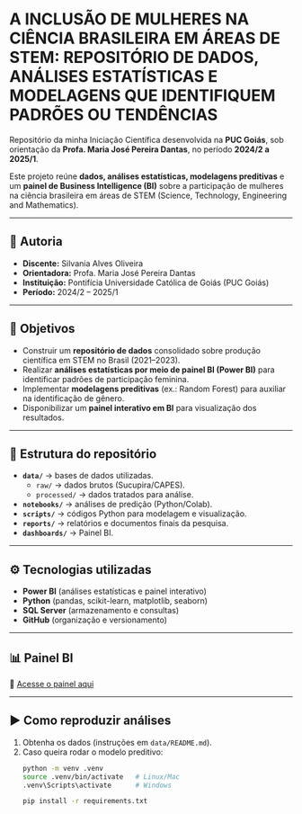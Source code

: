 # A INCLUSÃO DE MULHERES NA CIÊNCIA BRASILEIRA EM ÁREAS DE STEM: REPOSITÓRIO DE DADOS, ANÁLISES ESTATÍSTICAS E MODELAGENS QUE IDENTIFIQUEM PADRÕES OU TENDÊNCIAS

Repositório da minha Iniciação Científica desenvolvida na **PUC Goiás**, sob orientação da **Profa. Maria José Pereira Dantas**, no período **2024/2 a 2025/1**.  

Este projeto reúne **dados, análises estatísticas, modelagens preditivas** e um **painel de Business Intelligence (BI)** sobre a participação de mulheres na ciência brasileira em áreas de STEM (Science, Technology, Engineering and Mathematics).

---

## 👤 Autoria
- **Discente:** Silvania Alves Oliveira  
- **Orientadora:** Profa. Maria José Pereira Dantas  
- **Instituição:** Pontifícia Universidade Católica de Goiás (PUC Goiás)  
- **Período:** 2024/2 – 2025/1  

---

## 🎯 Objetivos
- Construir um **repositório de dados** consolidado sobre produção científica em STEM no Brasil (2021–2023).  
- Realizar **análises estatísticas por meio de painel BI (Power BI)** para identificar padrões de participação feminina.  
- Implementar **modelagens preditivas** (ex.: Random Forest) para auxiliar na identificação de gênero.  
- Disponibilizar um **painel interativo em BI** para visualização dos resultados.  

---

## 📂 Estrutura do repositório
- **`data/`** → bases de dados utilizadas.  
  - `raw/` → dados brutos (Sucupira/CAPES).  
  - `processed/` → dados tratados para análise.  
- **`notebooks/`** → análises de predição (Python/Colab).  
- **`scripts/`** → códigos Python para modelagem e visualização.  
- **`reports/`** → relatórios e documentos finais da pesquisa.  
- **`dashboards/`** → Painel BI.  

---

## ⚙️ Tecnologias utilizadas
- **Power BI** (análises estatísticas e painel interativo)  
- **Python** (pandas, scikit-learn, matplotlib, seaborn)  
- **SQL Server** (armazenamento e consultas)  
- **GitHub** (organização e versionamento)  

---

## 📊 Painel BI
🔗 [Acesse o painel aqui](https://app.powerbi.com/groups/me/reports/a76d7687-9fee-4eec-b6ab-676185c166bd/b8180988e6fd86a34563?experience=power-bi)

---

## ▶️ Como reproduzir análises
1. Obtenha os dados (instruções em `data/README.md`).  
2. Caso queira rodar o modelo preditivo:  
   ```bash
   python -m venv .venv
   source .venv/bin/activate   # Linux/Mac
   .venv\Scripts\activate      # Windows

   pip install -r requirements.txt
